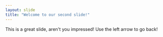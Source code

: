 ```yaml
---
layout: slide
title: "Welcome to our second slide!"
---
```

This is a great slide, aren't you impressed!
Use the left arrow to go back!
